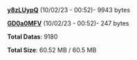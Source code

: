 [**y8zLUypQ**](/data/y8zLUypQ.txt) (10/02/23 - 00:52)- 9943 bytes

[**GD0a0MFV**](/data/GD0a0MFV.txt) (10/02/23 - 00:52)- 247 bytes

**Total Datas**: 9180

**Total Size**: 60.52 MB / 60.5 MB